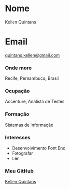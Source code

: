 # Nome

Kellen Quintans

# Email

quintans.kellen@gmail.com

### Onde moro

Recife, Pernambuco, Brasil

### Ocupação

Accenture, Analista de Testes

### Formação

Sistemas de Informação

### Interesses

- Desenvolvimento Font End
- Fotografar
- Ler

### Meu GitHub

[Kellen Quintans](https://github.com/kellen-dev)
